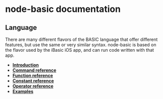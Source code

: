 # node-basic documentation
## Language

There are many different flavors of the BASIC language that offer different features, but use the same or very similar syntax. node-basic is based on the flavor used by the iBasic iOS app, and can run code written with that app.

- **[Introduction](introduction.md)**
- **[Command reference](commands.md)**
- **[Function reference](functions.md)**
- **[Constant reference](constants.md)**
- **[Operator reference](operators.md)**
- **[Examples](examples.md)**
